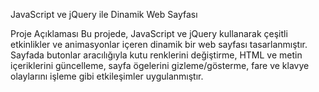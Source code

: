 JavaScript ve jQuery ile Dinamik Web Sayfası

Proje Açıklaması
Bu projede, JavaScript ve jQuery kullanarak çeşitli etkinlikler ve animasyonlar içeren dinamik bir web sayfası tasarlanmıştır. Sayfada butonlar aracılığıyla kutu renklerini değiştirme, HTML ve metin içeriklerini güncelleme, sayfa ögelerini gizleme/gösterme, fare ve klavye olaylarını işleme gibi etkileşimler uygulanmıştır.

